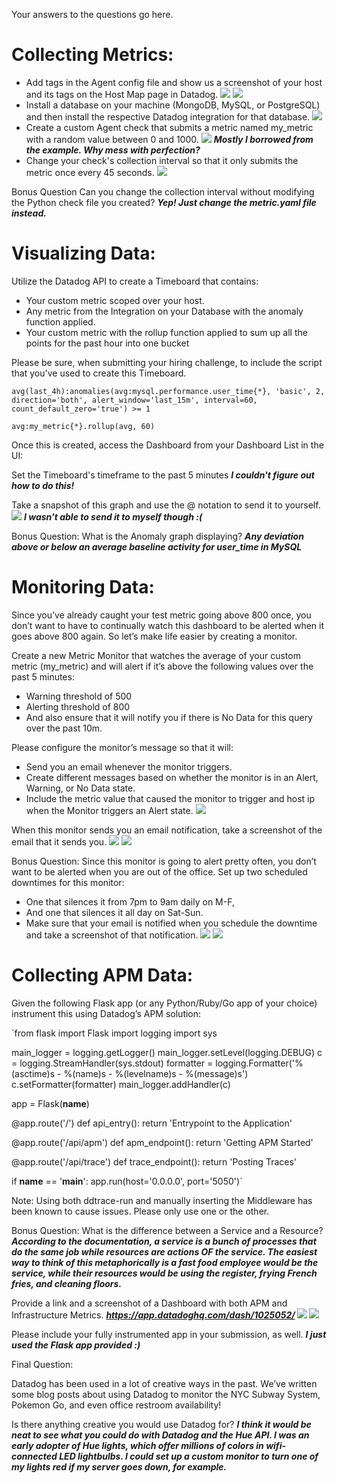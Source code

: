Your answers to the questions go here.

# Collecting Metrics:
* Add tags in the Agent config file and show us a screenshot of your host and its tags on the Host Map page in Datadog.
![](https://i.imgur.com/SdtG1M4.png)
![](https://i.imgur.com/WwVjcGy.png)
* Install a database on your machine (MongoDB, MySQL, or PostgreSQL) and then install the respective Datadog integration for that database.
![](https://i.imgur.com/Mr3QTwv.png)
* Create a custom Agent check that submits a metric named my_metric with a random value between 0 and 1000.
![](https://i.imgur.com/FuT98iJ.png)
***Mostly I borrowed from the example. Why mess with perfection?***
* Change your check's collection interval so that it only submits the metric once every 45 seconds.
![](https://i.imgur.com/wt84oaH.png)

Bonus Question Can you change the collection interval without modifying the Python check file you created?
***Yep! Just change the metric.yaml file instead.***

# Visualizing Data:

Utilize the Datadog API to create a Timeboard that contains:

* Your custom metric scoped over your host.
* Any metric from the Integration on your Database with the anomaly function applied.
* Your custom metric with the rollup function applied to sum up all the points for the past hour into one bucket

Please be sure, when submitting your hiring challenge, to include the script that you've used to create this Timeboard.

`avg(last_4h):anomalies(avg:mysql.performance.user_time{*}, 'basic', 2, direction='both', alert_window='last_15m', interval=60, count_default_zero='true') >= 1`

`avg:my_metric{*}.rollup(avg, 60)`

Once this is created, access the Dashboard from your Dashboard List in the UI:

Set the Timeboard's timeframe to the past 5 minutes
***I couldn't figure out how to do this!***

Take a snapshot of this graph and use the @ notation to send it to yourself.
![](https://i.imgur.com/DGQCqsp.png)
***I wasn't able to send it to myself though :(***

Bonus Question: What is the Anomaly graph displaying?
***Any deviation above or below an average baseline activity for user_time in MySQL***

# Monitoring Data:

Since you’ve already caught your test metric going above 800 once, you don’t want to have to continually watch this dashboard to be alerted when it goes above 800 again. So let’s make life easier by creating a monitor.

Create a new Metric Monitor that watches the average of your custom metric (my_metric) and will alert if it’s above the following values over the past 5 minutes:

* Warning threshold of 500
* Alerting threshold of 800
* And also ensure that it will notify you if there is No Data for this query over the past 10m.

Please configure the monitor’s message so that it will:

* Send you an email whenever the monitor triggers.
* Create different messages based on whether the monitor is in an Alert, Warning, or No Data state.
* Include the metric value that caused the monitor to trigger and host ip when the Monitor triggers an Alert state.
![](https://i.imgur.com/VdbKjds.png)

When this monitor sends you an email notification, take a screenshot of the email that it sends you.
![](https://i.imgur.com/qORwfBO.png)
![](https://i.imgur.com/CSy79cw.png)

Bonus Question: Since this monitor is going to alert pretty often, you don’t want to be alerted when you are out of the office. Set up two scheduled downtimes for this monitor:

* One that silences it from 7pm to 9am daily on M-F,
* And one that silences it all day on Sat-Sun.
* Make sure that your email is notified when you schedule the downtime and take a screenshot of that notification.
![](https://i.imgur.com/yWyL6Q1.png)
![](https://i.imgur.com/5D8NGCb.png)

# Collecting APM Data:

Given the following Flask app (or any Python/Ruby/Go app of your choice) instrument this using Datadog’s APM solution:

`from flask import Flask
import logging
import sys

main_logger = logging.getLogger()
main_logger.setLevel(logging.DEBUG)
c = logging.StreamHandler(sys.stdout)
formatter = logging.Formatter('%(asctime)s - %(name)s - %(levelname)s - %(message)s')
c.setFormatter(formatter)
main_logger.addHandler(c)

app = Flask(__name__)

@app.route('/')
def api_entry():
    return 'Entrypoint to the Application'

@app.route('/api/apm')
def apm_endpoint():
    return 'Getting APM Started'

@app.route('/api/trace')
def trace_endpoint():
    return 'Posting Traces'

if __name__ == '__main__':
    app.run(host='0.0.0.0', port='5050')`

Note: Using both ddtrace-run and manually inserting the Middleware has been known to cause issues. Please only use one or the other.

Bonus Question: What is the difference between a Service and a Resource?
***According to the documentation, a service is a bunch of processes that do the same job while resources are actions OF the service. The easiest way to think of this metaphorically is a fast food employee would be the service, while their resources would be using the register, frying French fries, and cleaning floors.***

Provide a link and a screenshot of a Dashboard with both APM and Infrastructure Metrics.
***https://app.datadoghq.com/dash/1025052/ 
![](https://i.imgur.com/zyRpvbW.png)
![](https://i.imgur.com/bbRi6pl.png)***

Please include your fully instrumented app in your submission, as well.
***I just used the Flask app provided :)***

Final Question:

Datadog has been used in a lot of creative ways in the past. We’ve written some blog posts about using Datadog to monitor the NYC Subway System, Pokemon Go, and even office restroom availability!

Is there anything creative you would use Datadog for?
***I think it would be neat to see what you could do with Datadog and the Hue API. I was an early adopter of Hue lights, which offer millions of colors in wifi-connected LED lightbulbs. I could set up a custom monitor to turn one of my lights red if my server goes down, for example.***
